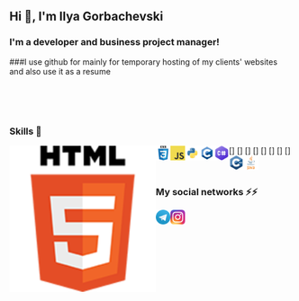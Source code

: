 ## Hi 👋, I'm Ilya Gorbachevski
### I'm a developer and business project manager!



###I use github for mainly for temporary hosting of my clients' websites and also use it as a resume 

<br />
<br />
<br />


### Skills 💪

[<img align="left" alt="HTML5" width="260px" src="https://raw.githubusercontent.com/github/explore/80688e429a7d4ef2fca1e82350fe8e3517d3494d/topics/html/html.png"/>]
[<img align="left" alt="CSS" width="26px" src="https://raw.githubusercontent.com/github/explore/80688e429a7d4ef2fca1e82350fe8e3517d3494d/topics/css/css.png"/>]
[<img align="left" alt="JS" width="26px" src="https://raw.githubusercontent.com/github/explore/80688e429a7d4ef2fca1e82350fe8e3517d3494d/topics/javascript/javascript.png"/>]
[<img align="left" alt="Python" width="26px" src="https://raw.githubusercontent.com/github/explore/80688e429a7d4ef2fca1e82350fe8e3517d3494d/topics/python/python.png"/>]
[<img align="left" alt="C" width="26px" src="https://raw.githubusercontent.com/github/explore/f3e22f0dca2be955676bc70d6214b95b13354ee8/topics/c/c.png"/>]
[<img align="left" alt="C#" width="26px" src="https://raw.githubusercontent.com/github/explore/31ea1181d4a76262931a39ca68e0203774a69b60/topics/csharp/csharp.png"/>]
[<img align="left" alt="C++" width="26px" src="https://raw.githubusercontent.com/github/explore/180320cffc25f4ed1bbdfd33d4db3a66eeeeb358/topics/cpp/cpp.png"/>]
[<img align="left" alt="Java" width="26px" src="https://raw.githubusercontent.com/github/explore/5b3600551e122a3277c2c5368af2ad5725ffa9a1/topics/java/java.png"/>]


<br />



### My social networks ⚡⚡
[<img align="left" alt="telegram" width="26px" src="https://raw.githubusercontent.com/github/explore/80688e429a7d4ef2fca1e82350fe8e3517d3494d/topics/telegram/telegram.png"/>][telegram]
[<img align="left" alt="instagram" width="26px" src="https://raw.githubusercontent.com/github/explore/06c46459e7947c8a25f72798af696d66e202ac39/topics/instagram/instagram.png"/>][instagram]


[telegram]: https://t.me/+Ira4xJ-KzGkxZThi 
[instagram]: https://www.instagram.com/ilya_goone?igsh=MWlwOG1oN2Vlbmtzag%3D%3D&utm_source=qr

